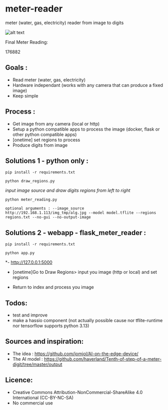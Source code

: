 # meter-reader
meter (water, gas, electricity) reader from image to digits

![alt text](https://github.com/nliaudat/meter-reader/blob/main/result.jpg "digit recognition result")

Final Meter Reading:

176882

## Goals : 

* Read meter (water, gas, electricity)
* Hardware independant (works with any camera that can produce a fixed image)
* Keep simple

## Process : 

* Get image from any camera (local or http)
* Setup a python compatible apps to process the image (docker, flask or other python compatible apps)
* [onetime] set regions to process
* Produce digits from image
  

## Solutions 1 - python only : 
`pip install -r requirements.txt`

`python draw_regions.py`

  *input image source and draw digits regions from left to right*
  
`python meter_reading.py`

`optional arguments : --image_source http://192.168.1.113/img_tmp/alg.jpg --model model.tflite --regions regions.txt --no-gui --no-output-image`


## Solutions 2 - webapp - flask_meter_reader : 
`pip install -r requirements.txt`

`python app.py`

*- http://127.0.0.1:5000
- [onetime]Go to  Draw Regions> input you image (http or local) and set regions
   
- Return to index and process you image
  
## Todos: 
* test and improve
* make a hassio component (not actually possible cause nor tflite-runtime nor tensorflow supports python 3.13)
  

## Sources and inspiration: 
* The idea : https://github.com/jomjol/AI-on-the-edge-device/
* The AI model : https://github.com/haverland/Tenth-of-step-of-a-meter-digit/tree/master/output

## Licence: 
* Creative Commons Attribution-NonCommercial-ShareAlike 4.0 International (CC-BY-NC-SA)
* No commercial use
